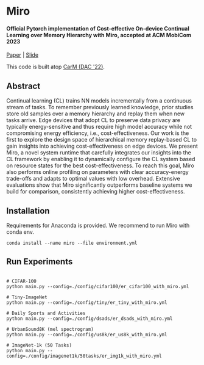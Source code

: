 # Miro
#### **Official Pytorch implementation of Cost-effective On-device Continual Learning over Memory Hierarchy with Miro**, accepted at **ACM MobiCom 2023**
[Paper](https://dl.acm.org/doi/10.1145/3570361.3613297) | [Slide](https://www.sigmobile.org/mobicom/2023/media/presentations/MaMiro.pdf)

This code is built atop [CarM (DAC '22)](https://dl.acm.org/doi/10.1145/3489517.3530587).


Abstract
-------------
Continual learning (CL) trains NN models incrementally from a continuous stream of tasks. To remember previously learned knowledge, prior studies store old samples over a memory hierarchy and replay them when new tasks arrive. Edge devices that adopt CL to preserve data privacy are typically energy-sensitive and thus require high model accuracy while not compromising energy efficiency, i.e., cost-effectiveness. Our work is the first to explore the design space of hierarchical memory replay-based CL to gain insights into achieving cost-effectiveness on edge devices. We present Miro, a novel system runtime that carefully integrates our insights into the CL framework by enabling it to dynamically configure the CL system based on resource states for the best cost-effectiveness. To reach this goal, Miro also performs online profiling on parameters with clear accuracy-energy trade-offs and adapts to optimal values with low overhead. Extensive evaluations show that Miro significantly outperforms baseline systems we build for comparison, consistently achieving higher cost-effectiveness.

Installation
-------------
Requirements for Anaconda is provided. We recommend to run Miro with conda env.   
```console
conda install --name miro --file environment.yml
```

Run Experiments
-------------
```console

# CIFAR-100 
python main.py --config=./config/cifar100/er_cifar100_with_miro.yml

# Tiny-ImageNet
python main.py --config=./config/tiny/er_tiny_with_miro.yml

# Daily Sports and Activities
python main.py --config=./config/dsads/er_dsads_with_miro.yml

# UrbanSound8K (mel spectrogram)
python main.py --config=./config/us8k/er_us8k_with_miro.yml

# ImageNet-1k (50 Tasks)
python main.py --config=./config/imagenet1k/50tasks/er_img1k_with_miro.yml

```
